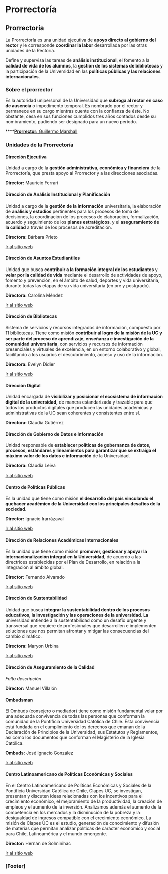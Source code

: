 # Prorrectoría

## Prorrectoría

La Prorrectoría es una unidad ejecutiva de **apoyo directo al gobierno del rector** y le corresponde **coordinar la labor** desarrollada por las otras unidades de la Rectoría.

Define y supervisa las tareas de **análisis institucional**, el fomento a la **calidad de vida de los alumnos**, la **gestión de los sistemas de bibliotecas** y la participación de la Universidad en las **políticas públicas y las relaciones internacionales**.

### Sobre el prorrector

Es la autoridad unipersonal de la Universidad que **subroga al rector en caso de ausencia** o impedimento temporal. Es nombrado por el rector y permanece en su cargo mientras cuente con la confianza de éste. No obstante, cesa en sus funciones cumplidos tres años contados desde su nombramiento, pudiendo ser designado para un nuevo período.

\*\*\*\*[**Prorrector:** Guillermo Marshall](prorrector.md)

### Unidades de la Prorrectoría

#### Dirección Ejecutiva

Unidad a cargo de la **gestión administrativa, económica y financiera** de la Prorrectoría, que presta apoyo al Prorrector y a las direcciones asociadas. 

**Director:** Mauricio Ferrari

#### Dirección de Análisis Institucional y Planificación

Unidad a cargo de la **gestión de la información** universitaria, la elaboración de **análisis y estudios** pertinentes para los procesos de toma de decisiones, la coordinación de los procesos de elaboración, formalización, acuerdo y seguimiento de  los **planes estratégicos**, y el **aseguramiento de la calidad** a través de los procesos de acreditación.

**Directora:** Bárbara Prieto

[Ir al sitio web](http://acreditacion.uc.cl)

#### Dirección de Asuntos Estudiantiles

Unidad que busca **contribuir a la formación integral de los estudiantes** y **velar por la calidad de vida** mediante el desarrollo de actividades de apoyo, fomento y prevención, en el ámbito de salud, deportes y vida universitaria, durante todas las etapas de su vida universitaria \(en pre y postgrado\). 

**Directora:** Carolina Méndez 

[Ir al sitio web ](http://vidauniversitaria.uc.cl)

#### Dirección de Bibliotecas

Sistema de servicios y recursos integrados de información, compuesto por 11 bibliotecas. Tiene como misión **contribuir al logro de la misión de la UC y ser parte del proceso de aprendizaje, enseñanza e investigación de la comunidad universitaria**, con servicios y recursos de información presenciales y virtuales de excelencia, en un entorno colaborativo y global, facilitando a los usuarios el descubrimiento, acceso y uso de la información. 

**Directora:** Evelyn Didier

[Ir al sitio web ](http://bibliotecas.uc.cl)

#### Dirección Digital

Unidad encargada de **visibilizar y posicionar el ecosistema de información digital de la universidad,** de manera estandarizada y trazable para que todos los productos digitales que producen las unidades académicas y administrativas de la UC sean coherentes y consistentes entre sí.

**Directora:** Claudia Gutiérrez

#### Dirección de Gobierno de Datos e Información

Unidad responsable de **establecer políticas de gobernanza de datos, procesos, estándares y lineamientos para garantizar que se extraiga el máximo valor de los datos e información** de la Universidad. 

**Directora:** Claudia Leiva

[Ir al sitio web](http://gobiernodedatoseinformacion.uc.cl/)

#### Centro de Políticas Públicas

Es la unidad que tiene como misión **el desarrollo del país vinculando el quehacer académico de la Universidad con los principales desafíos de la sociedad**.

**Director:** Ignacio Irarrázaval

[Ir al sitio web](http://politicaspublicas.uc.cl)

#### Dirección de Relaciones Académicas Internacionales

Es la unidad que tiene como misión **promover, gestionar y apoyar la internacionalización integral en la Universidad**, de acuerdo a las directrices establecidas por el Plan de Desarrollo, en relación a la integración al ámbito global.

**Director:** Fernando Alvarado

[Ir al sitio web](http://relacionesinternacionales.uc.cl/)

#### Dirección de Sustentabilidad

Unidad que busca **integrar la sustentabilidad dentro de los procesos educativos, la investigación y las operaciones de la universidad. La** universidad entiende a la sustentabilidad como un desafío urgente y transversal que requiere de profesionales que desarrollen e implementen soluciones que nos permitan afrontar y mitigar las consecuencias del cambio climático.

**Directora:** Maryon Urbina

[Ir al sitio web](http://sustentable.uc.cl/)

#### Dirección de Aseguramiento de la Calidad

_Falta descripción_

**Director:** Manuel Villalón

#### Ombudsman

El Ombuds \(consejero o mediador\) tiene como misión fundamental velar por una adecuada convivencia de todas las personas que conforman la comunidad de la Pontificia Universidad Católica de Chile. Esta convivencia está fundada en el cumplimiento de los derechos que emanan de la Declaración de Principios de la Universidad, sus Estatutos y Reglamentos, así como los documentos que conforman el Magisterio de la Iglesia Católica.

**Ombuds:** José Ignacio González

[Ir al sitio web](http://ombudsman.uc.cl/)

#### Centro Latinoamericano de Políticas Económicas y Sociales

En el Centro Latinoamericano de Políticas Económicas y Sociales de la Pontificia Universidad Católica de Chile, Clapes UC, se investigan, presentan y discuten ideas relacionadas con los incentivos para el crecimiento económico, el mejoramiento de la productividad, la creación de empleos y el aumento de la inversión. Analizamos además el aumento de la competencia en los mercados y la disminución de la pobreza y la desigualdad de ingresos compatible con el crecimiento económico. La misión de Clapes UC es el estudio, generación de conocimiento y difusión de materias que permitan analizar políticas de carácter económico y social para Chile, Latinoamérica y el mundo emergente.

**Director:** Hernán de Solminihac

[Ir al sitio web](http://www.clapesuc.cl/)





### \[Footer\]




